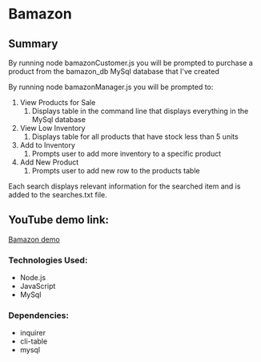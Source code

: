 # Bamazon

## Summary

By running node bamazonCustomer.js you will be prompted to purchase a product from the bamazon_db MySql database that I've created

By running node bamazonManager.js you will be prompted to: 
1. View Products for Sale
    1. Displays table in the command line that displays everything in the MySql database
1. View Low Inventory
    1. Displays table for all products that have stock less than 5 units
1. Add to Inventory
    1. Prompts user to add more inventory to a specific product
1. Add New Product
    1. Prompts user to add new row to the products table 

Each search displays relevant information for the searched item and is added to the searches.txt file. 

## YouTube demo link: 
[Bamazon demo](https://youtu.be/wimQ16VG4zc)

### Technologies Used: 
* Node.js
* JavaScript
* MySql

### Dependencies: 
* inquirer
* cli-table
* mysql

